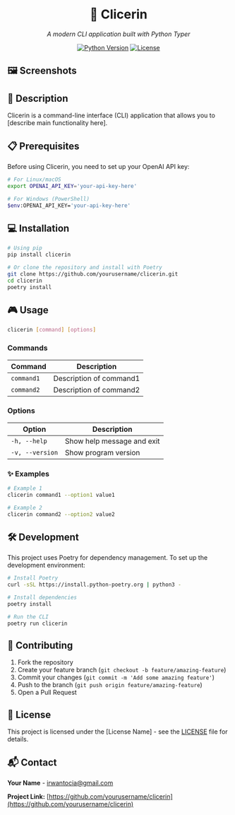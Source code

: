 <div align="center">

# 🎯 Clicerin

*A modern CLI application built with Python Typer*

[![Python Version](https://img.shields.io/badge/python-3.12%2B-blue)](https://www.python.org/downloads/)
[![License](https://img.shields.io/badge/license-MIT-green)](LICENSE)

</div>

## 🖼️ Screenshots

## 🚀 Description

Clicerin is a command-line interface (CLI) application that allows you to [describe main functionality here].

## 📋 Prerequisites

Before using Clicerin, you need to set up your OpenAI API key:

```bash
# For Linux/macOS
export OPENAI_API_KEY='your-api-key-here'

# For Windows (PowerShell)
$env:OPENAI_API_KEY='your-api-key-here'
```

## 💻 Installation

```bash
# Using pip
pip install clicerin

# Or clone the repository and install with Poetry
git clone https://github.com/yourusername/clicerin.git
cd clicerin
poetry install
```

## 🎮 Usage

```bash
clicerin [command] [options]
```

### Commands

| Command | Description |
|---------|-------------|
| `command1` | Description of command1 |
| `command2` | Description of command2 |

### Options

| Option | Description |
|--------|-------------|
| `-h, --help` | Show help message and exit |
| `-v, --version` | Show program version |

### ✨ Examples

```bash
# Example 1
clicerin command1 --option1 value1

# Example 2
clicerin command2 --option2 value2
```

## 🛠️ Development

This project uses Poetry for dependency management. To set up the development environment:

```bash
# Install Poetry
curl -sSL https://install.python-poetry.org | python3 -

# Install dependencies
poetry install

# Run the CLI
poetry run clicerin
```

## 🤝 Contributing

1. Fork the repository
2. Create your feature branch (`git checkout -b feature/amazing-feature`)
3. Commit your changes (`git commit -m 'Add some amazing feature'`)
4. Push to the branch (`git push origin feature/amazing-feature`)
5. Open a Pull Request

## 📄 License

This project is licensed under the [License Name] - see the [LICENSE](LICENSE) file for details.

## 📬 Contact

**Your Name** - irwantocia@gmail.com

**Project Link:** [https://github.com/yourusername/clicerin](https://github.com/yourusername/clicerin)


